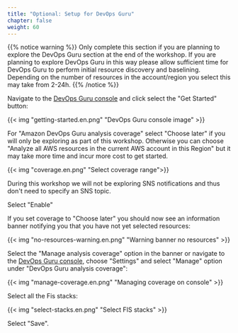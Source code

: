 ```yaml
---
title: "Optional: Setup for DevOps Guru"
chapter: false
weight: 60
---
```


{{% notice warning %}}
Only complete this section if you are planning to explore the DevOps Guru section at the end of the workshop. If you are planning to explore DevOps Guru in this way please allow sufficient time for DevOps Guru to perform initial resource discovery and baselining. Depending on the number of resources in the account/region you select this may take from 2-24h.
{{% /notice %}}

Navigate to the [DevOps Guru console](https://console.aws.amazon.com/devops-guru/home?#/home) and click select the "Get Started" button:

{{< img "getting-started.en.png" "DevOps Guru console image" >}}

For "Amazon DevOps Guru analysis coverage" select "Choose later" if you will only be exploring as part of this workshop. Otherwise you can choose "Analyze all AWS resources in the current AWS account in this Region" but it may take more time and incur more cost to get started.

{{< img "coverage.en.png" "Select coverage range">}}

During this workshop we will not be exploring SNS notifications and thus don't need to specify an SNS topic. 

Select "Enable"

If you set coverage to "Choose later" you should now see an information banner notifying you that you have not yet selected resources:

{{< img "no-resources-warning.en.png" "Warning banner no resources" >}}

Select the "Manage analysis coverage" option in the banner or navigate to the [DevOps Guru console](https://console.aws.amazon.com/devops-guru/home?#/home), choose "Settings" and select "Manage" option under "DevOps Guru analysis coverage":

{{< img "manage-coverage.en.png" "Managing coverage on console" >}}

Select all the Fis stacks:

{{< img "select-stacks.en.png" "Select FIS stacks" >}}

Select "Save".

